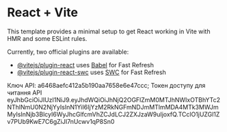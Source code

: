 # React + Vite

This template provides a minimal setup to get React working in Vite with HMR and some ESLint rules.

Currently, two official plugins are available:

- [@vitejs/plugin-react](https://github.com/vitejs/vite-plugin-react/blob/main/packages/plugin-react/README.md)
  uses [Babel](https://babeljs.io/) for Fast Refresh
- [@vitejs/plugin-react-swc](https://github.com/vitejs/vite-plugin-react-swc) uses
  [SWC](https://swc.rs/) for Fast Refresh

Ключ API: a6468aefc412a5b190aa7658e6e47ccc; Токен доступу для читання API
eyJhbGciOiJIUzI1NiJ9.eyJhdWQiOiJhNjQ2OGFlZmM0MTJhNWIxOTBhYTc2NThlNmU0N2NjYyIsInN1YiI6IjYzM2RkNGFmNDJmMTlmMDA4MTk3MWJmMyIsInNjb3BlcyI6WyJhcGlfcmVhZCJdLCJ2ZXJzaW9uIjoxfQ.TCclO1jUZGl1Zv7PUb9KwE7C6gZiJI7nUcwv1qP8Sn0
